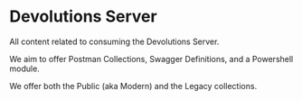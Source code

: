 # Devolutions Server
All content related to consuming the Devolutions Server.

We aim to offer Postman Collections, Swagger Definitions, and a Powershell module.

We offer both the Public (aka Modern) and the Legacy collections.
